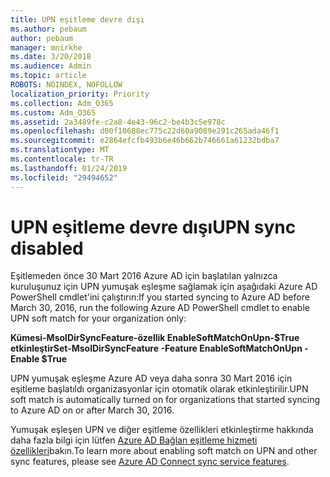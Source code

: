```yaml
---
title: UPN eşitleme devre dışı
ms.author: pebaum
author: pebaum
manager: mnirkhe
ms.date: 3/20/2018
ms.audience: Admin
ms.topic: article
ROBOTS: NOINDEX, NOFOLLOW
localization_priority: Priority
ms.collection: Adm_O365
ms.custom: Adm_O365
ms.assetid: 2a3489fe-c2a8-4e43-96c2-be4b3c5e978c
ms.openlocfilehash: d00f10688ec775c22d60a9089e291c265ada46f1
ms.sourcegitcommit: e2864efcfb493b6e46b662b746661a61232bdba7
ms.translationtype: MT
ms.contentlocale: tr-TR
ms.lasthandoff: 01/24/2019
ms.locfileid: "29494652"
---
```

# <a name="upn-sync-disabled"></a><span data-ttu-id="edc0f-102">UPN eşitleme devre dışı</span><span class="sxs-lookup"><span data-stu-id="edc0f-102">UPN sync disabled</span></span>

<span data-ttu-id="edc0f-103">Eşitlemeden önce 30 Mart 2016 Azure AD için başlatılan yalnızca kuruluşunuz için UPN yumuşak eşleşme sağlamak için aşağıdaki Azure AD PowerShell cmdlet'ini çalıştırın:</span><span class="sxs-lookup"><span data-stu-id="edc0f-103">If you started syncing to Azure AD before March 30, 2016, run the following Azure AD PowerShell cmdlet to enable UPN soft match for your organization only:</span></span>
  
 <span data-ttu-id="edc0f-104">**Kümesi-MsolDirSyncFeature-özellik EnableSoftMatchOnUpn-$True etkinleştir**</span><span class="sxs-lookup"><span data-stu-id="edc0f-104">**Set-MsolDirSyncFeature -Feature EnableSoftMatchOnUpn -Enable $True**</span></span>
  
<span data-ttu-id="edc0f-105">UPN yumuşak eşleşme Azure AD veya daha sonra 30 Mart 2016 için eşitleme başlatıldı organizasyonlar için otomatik olarak etkinleştirilir.</span><span class="sxs-lookup"><span data-stu-id="edc0f-105">UPN soft match is automatically turned on for organizations that started syncing to Azure AD on or after March 30, 2016.</span></span>
  
<span data-ttu-id="edc0f-106">Yumuşak eşleşen UPN ve diğer eşitleme özellikleri etkinleştirme hakkında daha fazla bilgi için lütfen [Azure AD Bağlan eşitleme hizmeti özellikleri](https://docs.microsoft.com/en-us/azure/active-directory/connect/active-directory-aadconnectsyncservice-features)bakın.</span><span class="sxs-lookup"><span data-stu-id="edc0f-106">To learn more about enabling soft match on UPN and other sync features, please see [Azure AD Connect sync service features](https://docs.microsoft.com/en-us/azure/active-directory/connect/active-directory-aadconnectsyncservice-features).</span></span>
  


